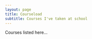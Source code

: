 ```yaml
---
layout: page
title: Courseload
subtitle: Courses I've taken at school
---
```


Courses listed here...
